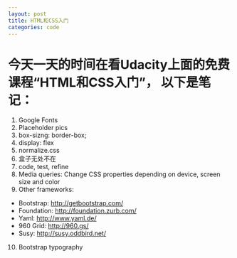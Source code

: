 ```yaml
---
layout: post
title: HTML和CSS入门
categories: code
---
```


# 今天一天的时间在看Udacity上面的免费课程“HTML和CSS入门”， 以下是笔记：

1. Google Fonts
2. Placeholder pics
3. box-sizng: border-box;
4. display: flex
5. normalize.css
6. 盒子无处不在
7. code, test, refine
8. Media queries: Change CSS properties depending on device, screen size and color
9. Other frameworks:
  - Bootstrap: http://getbootstrap.com/ 
  - Foundation: http://foundation.zurb.com/ 
  - Yaml: http://www.yaml.de/ 
  - 960 Grid: http://960.gs/ 
  - Susy: http://susy.oddbird.net/ 
10. Bootstrap typography


